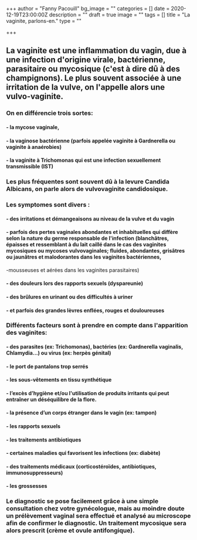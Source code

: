 +++
author = "Fanny Pacouill"
bg_image = ""
categories = []
date = 2020-12-19T23:00:00Z
description = ""
draft = true
image = ""
tags = []
title = "La vaginite, parlons-en."
type = ""

+++
## La vaginite est une inflammation du vagin, due à une infection d'origine virale, bactérienne, parasitaire ou mycosique (c'est à dire dû à des champignons). Le plus souvent associée à une irritation de la vulve, on l'appelle alors une vulvo-vaginite.

### On en différencie trois sortes:

#### - la mycose vaginale,

#### - la vaginose bactérienne (parfois appelée vaginite à Gardnerella ou vaginite à anaérobies)

#### - la vaginite à Trichomonas qui est une infection sexuellement transmissible (IST)

### Les plus fréquentes sont souvent dû à la levure Candida Albicans, on parle alors de vulvovaginite candidosique.

### Les symptomes sont divers :

#### - des irritations et démangeaisons au niveau de la vulve et du vagin

#### - parfois des pertes vaginales abondantes et inhabituelles qui diffère selon la nature du germe responsable de l'infection (blanchâtres, épaisses et ressemblant à du lait caillé dans le cas des vaginites mycosiques ou mycoses vulvovaginales; fluides, abondantes, grisâtres ou jaunâtres et malodorantes dans les vaginites bactériennes,  
\-mousseuses et aérées dans les vaginites parasitaires)

#### - des douleurs lors des rapports sexuels (dyspareunie)

#### - des brûlures en urinant ou des difficultés à uriner

#### - et parfois des grandes lèvres enflées, rouges et douloureuses

### Différents facteurs sont à prendre en compte dans l'apparition des vaginites:

#### - des parasites (ex: Trichomonas), bactéries (ex: Gardnerella vaginalis, Chlamydia...) ou virus (ex: herpès génital)

#### - le port de pantalons trop serrés 

#### - les sous-vêtements en tissu synthétique 

#### - l’excès d’hygiène et/ou l'utilisation de produits irritants qui peut entraîner un déséquilibre de la flore.

#### - la présence d’un corps étranger dans le vagin (ex: tampon)

#### - les rapports sexuels

#### - les traitements antibiotiques

#### - certaines maladies qui favorisent les infections (ex: diabète)

#### - des traitements médicaux (corticostéroïdes, antibiotiques, immunosuppresseurs)

#### - les grossesses

### Le diagnostic se pose facilement grâce à une simple consultation chez votre gynécologue, mais au moindre doute un prélèvement vaginal sera effectué et analysé au microscope afin de confirmer le diagnostic. Un traitement mycosique sera alors prescrit (crème et ovule antifongique).

### 